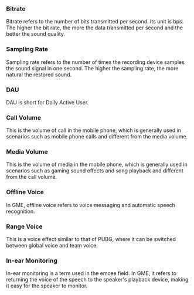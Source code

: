 ### Bitrate
Bitrate refers to the number of bits transmitted per second. Its unit is bps. The higher the bit rate, the more the data transmitted per second and the better the sound quality.

### Sampling Rate
Sampling rate refers to the number of times the recording device samples the sound signal in one second. The higher the sampling rate, the more natural the restored sound.

### DAU
DAU is short for Daily Active User.

### Call Volume
This is the volume of call in the mobile phone, which is generally used in scenarios such as mobile phone calls and different from the media volume.

### Media Volume
This is the volume of media in the mobile phone, which is generally used in scenarios such as gaming sound effects and song playback and different from the call volume.

### Offline Voice
In GME, offline voice refers to voice messaging and automatic speech recognition.

### Range Voice
This is a voice effect similar to that of PUBG, where it can be switched between global voice and team voice.

### In-ear Monitoring
In-ear monitoring is a term used in the emcee field. In GME, it refers to returning the voice of the speech to the speaker's playback device, making it easy for the speaker to monitor.
